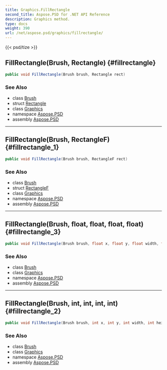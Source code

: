 ```yaml
---
title: Graphics.FillRectangle
second_title: Aspose.PSD for .NET API Reference
description: Graphics method. 
type: docs
weight: 390
url: /net/aspose.psd/graphics/fillrectangle/
---
```

{{< psd/tize >}}
## FillRectangle(Brush, Rectangle) {#fillrectangle}

```csharp
public void FillRectangle(Brush brush, Rectangle rect)
```

### See Also

* class [Brush](../../brush/)
* struct [Rectangle](../../rectangle/)
* class [Graphics](../)
* namespace [Aspose.PSD](../../graphics/)
* assembly [Aspose.PSD](../../../)

---

## FillRectangle(Brush, RectangleF) {#fillrectangle_1}

```csharp
public void FillRectangle(Brush brush, RectangleF rect)
```

### See Also

* class [Brush](../../brush/)
* struct [RectangleF](../../rectanglef/)
* class [Graphics](../)
* namespace [Aspose.PSD](../../graphics/)
* assembly [Aspose.PSD](../../../)

---

## FillRectangle(Brush, float, float, float, float) {#fillrectangle_3}

```csharp
public void FillRectangle(Brush brush, float x, float y, float width, float height)
```

### See Also

* class [Brush](../../brush/)
* class [Graphics](../)
* namespace [Aspose.PSD](../../graphics/)
* assembly [Aspose.PSD](../../../)

---

## FillRectangle(Brush, int, int, int, int) {#fillrectangle_2}

```csharp
public void FillRectangle(Brush brush, int x, int y, int width, int height)
```

### See Also

* class [Brush](../../brush/)
* class [Graphics](../)
* namespace [Aspose.PSD](../../graphics/)
* assembly [Aspose.PSD](../../../)


